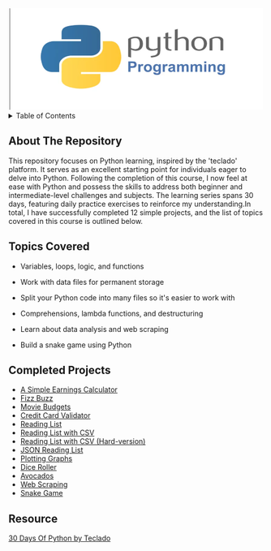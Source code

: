 <!-- PROJECT LOGO -->
<div align="center">
  <a href="https://www.python.org/">
    <img src="python.png" alt="Logo" width="500" height="200">
  </a>
</div>


<!-- TABLE OF CONTENTS -->
<details>
  <summary>Table of Contents</summary>
  <ol>
    <li>
      <a href="#about-the-project">About The Project</a>
    </li>
    <li>
      <a href="#topics-covered">Topics Covered</a>
    </li>
      <li>
      <a href="#completed-projects">Completed Projects</a>
    </li>
         <li>
      <a href="#resource">Resource</a>
    </li>
  </ol>
</details>



## About The Repository

This repository focuses on Python learning, inspired by the 'teclado' platform. It serves as an excellent starting point for individuals eager to delve into Python. Following the completion of this course, I now feel at ease with Python and possess the skills to address both beginner and intermediate-level challenges and subjects. The learning series spans 30 days, featuring daily practice exercises to reinforce my understanding.In total, I have successfully completed 12 simple projects, and the list of topics covered in this course is outlined below.

## Topics Covered

- Variables, loops, logic, and functions

- Work with data files for permanent storage

- Split your Python code into many files so it's easier to work with

- Comprehensions, lambda functions, and destructuring

- Learn about data analysis and web scraping

- Build a snake game using Python

## Completed Projects

* [A Simple Earnings Calculator](day-03/earnings_calculator.py)
* [Fizz Buzz](day-06/fizz_buzz.py)
* [Movie Budgets](day-07/movie_budget.py)
* [Credit Card Validator](day-09/credit_card_validator.py)
* [Reading List](day-12/reading_list.py)
* [Reading List with CSV](day-14/project/reading_list.py)
* [Reading List with CSV (Hard-version)](day-14/project/reading_list_hard.py)
* [JSON Reading List](day-18/project/reading_list.py)
* [Plotting Graphs](day-21/project_code/main.py)
* [Dice Roller](day-24/project/main.py)
* [Avocados](day-27/project/app.py)
* [Web Scraping](day-28/project/app.py)
* [Snake Game](day-30/project/app.py)

## Resource
[30 Days Of Python by Teclado](https://teclado.com/30-days-of-python/)

